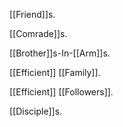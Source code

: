 [[Friend]]s.

[[Comrade]]s.

[[Brother]]s-In-[[Arm]]s.

[[Efficient]] [[Family]].

[[Efficient]] [[Followers]].

[[Disciple]]s.